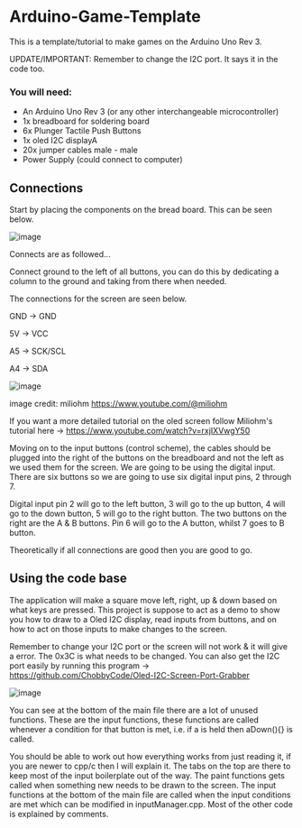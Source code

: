 # Arduino-Game-Template

This is a template/tutorial to make games on the Arduino Uno Rev 3. 

UPDATE/IMPORTANT: Remember to change the I2C port. It says it in the code too.

### You will need:

- An Arduino Uno Rev 3 (or any other interchangeable microcontroller)
- 1x breadboard for soldering board
- 6x Plunger Tactile Push Buttons
- 1x oled I2C displayA
- 20x jumper cables male - male
- Power Supply (could connect to computer)

## Connections

Start by placing the components on the bread board. This can be seen below.

![image](https://github.com/ChobbyCode/Arduino-Game-Template/assets/100038952/4c409093-bbe5-4743-8f30-2a2f817c0953)

Connects are as followed...

Connect ground to the left of all buttons, you can do this by dedicating a column to the ground and taking from there when needed.

The connections for the screen are seen below. 

GND -> GND

5V -> VCC

A5 -> SCK/SCL

A4 -> SDA

![image](https://github.com/ChobbyCode/Arduino-Game-Template/assets/100038952/7d0a16e6-1476-4097-8d09-b5c68d4bac44)

image credit: miliohm https://www.youtube.com/@miliohm

If you want a more detailed tutorial on the oled screen follow Miliohm's tutorial here -> https://www.youtube.com/watch?v=rxjIXVwgY50

Moving on to the input buttons (control scheme), the cables should be plugged into the right of the buttons on the breadboard and not the left as we used them for the screen. 
We are going to be using the digital input. There are six buttons so we are going to use six digital input pins, 2 through 7.

Digital input pin 2 will go to the left button, 3 will go to the up button, 4 will go to the down button, 5 will go to the right button. The two buttons on the right are the A & B buttons.
Pin 6 will go to the A button, whilst 7 goes to  B button.

Theoretically if all connections are good then you are good to go.

## Using the code base

The application will make a square move left, right, up & down based on what keys are pressed. This project is suppose to act as a demo to show you how to draw to a Oled I2C display, read inputs from buttons, and on how to act on those inputs to make changes to the screen.

Remember to change your I2C port or the screen will not work & it will give a error. The 0x3C is what needs to be changed. You can also get the I2C port easily by running this program -> https://github.com/ChobbyCode/Oled-I2C-Screen-Port-Grabber

![image](https://github.com/ChobbyCode/Arduino-Game-Template/assets/100038952/5b8a7db0-2d97-4448-ab74-2cd49b382955)


You can see at the bottom of the main file there are a lot of unused functions. These are the input functions, these functions are called whenever a condition for that button is met, i.e. if a is held then aDown(){} is called.

You should be able to work out how everything works from just reading it, if you are newer to cpp/c then I will explain it. The tabs on the top are there to keep most of the input boilerplate out of the way. The paint functions gets called when something new needs to be drawn to the screen. The input functions at the bottom of the main file are called when the input conditions are met which can be modified in inputManager.cpp. Most of the other code is explained by comments.
